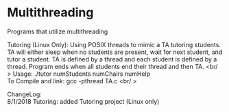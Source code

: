 # Multithreading
Programs that utilize multithreading  

Tutoring (Linux Only): Using POSIX threads to mimic a TA tutoring students. TA will either sleep when no students are present, wait for next student, and tutor a student. TA is defined by a thread and each student is defined by a thread. Program ends when all students end their thread and then TA. <br/ >
Usage: ./tutor numStudents numChairs numHelp <br />
To Compile and link: gcc -pthread TA.c <br/ >

ChangeLog: <br />
8/1/2018 Tutoring: added Tutoring project (Linux only) <br />
